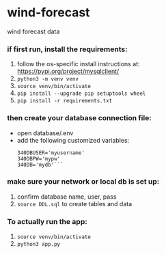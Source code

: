 # wind-forecast
wind forecast data 

### if first run, install the requirements:
1) follow the os-specific install instructions at: https://pypi.org/project/mysqlclient/
2) `python3 -m venv venv`
3) `source venv/bin/activate`
4) `pip install --upgrade pip setuptools wheel`
5) `pip install -r requirements.txt`

### then create your database connection file:
- open database/.env
- add the following customized variables:
    ```340DBHOST='mydbhost'
    340DBUSER='myusername'
    340DBPW='mypw'
    340DB='mydb'```

### make sure your network or local db is set up:
1) confirm database name, user, pass
2) `source DDL.sql` to create tables and data

### To actually run the app:
1) `source venv/bin/activate`
2) `python3 app.py`